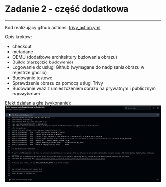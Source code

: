 # Zadanie 2 - część dodatkowa

---

Kod realizujący github actions: [trivy_action.yml](.github/workflows/trivy_action.yml)

Opis kroków:
- checkout
- metadane
- QEMU (dodatkowe architektury budowania obrazu)
- Buildx (narzędzie budowania)
- Logowanie do usługi Github (wymagane do nadpisania obrazu w rejestrze ghcr.io)
- Budowanie testowe
- Sprawdzenie obrazu za pomocą usługi Trivy
- Budowanie wraz z umieszczeniem obrazu na prywatnym i publicznym repozytorium

Efekt działania gha ([wykonanie](https://github.com/gmplk/LWServer/actions/runs/12321481333)):
![cves_gha](scr/trivy.png)
